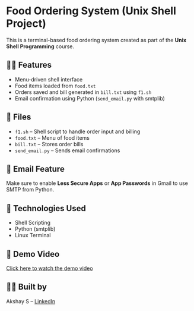 # Food Ordering System (Unix Shell Project)

This is a terminal-based food ordering system created as part of the **Unix Shell Programming** course.

## 🧑‍🍳 Features
- Menu-driven shell interface
- Food items loaded from `food.txt`
- Orders saved and bill generated in `bill.txt` using `f1.sh`
- Email confirmation using Python (`send_email.py` with smtplib)

## 📂 Files
- `f1.sh` – Shell script to handle order input and billing
- `food.txt` – Menu of food items
- `bill.txt` – Stores order bills
- `send_email.py` – Sends email confirmations

## 📧 Email Feature
Make sure to enable **Less Secure Apps** or **App Passwords** in Gmail to use SMTP from Python.

## 🔧 Technologies Used
- Shell Scripting
- Python (smtplib)
- Linux Terminal

## 🎥 Demo Video
[Click here to watch the demo video](https://drive.google.com/file/d/1Mbup_4uWJNJFmxlwL8GmeAoZHUlhpI4z/view?usp=drive_link)

## 👨‍🎓 Built by
Akshay S – [LinkedIn](https://www.linkedin.com/in/akshay-s-962494354/)
